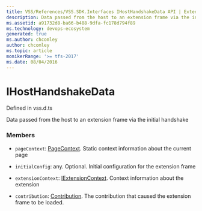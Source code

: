 ```yaml
---
title: VSS/References/VSS.SDK.Interfaces IHostHandshakeData API | Extensions for Azure DevOps Services
description: Data passed from the host to an extension frame via the initial handshake
ms.assetid: a91732d8-ba66-b488-9dfa-fc178d794f89
ms.technology: devops-ecosystem
generated: true
ms.author: chcomley
author: chcomley
ms.topic: article
monikerRange: '>= tfs-2017'
ms.date: 08/04/2016
---
```


# IHostHandshakeData

Defined in vss.d.ts

Data passed from the host to an extension frame via the initial handshake

### Members

- `pageContext`: [PageContext](../../../VSS/References/SDK_Interfaces/PageContext.md). Static context information about the current page

- `initialConfig`: any. Optional. Initial configuration for the extension frame

- `extensionContext`: [IExtensionContext](../../../VSS/References/VSS_SDK_Interfaces/IExtensionContext.md). Context information about the extension

- `contribution`: [Contribution](../../../VSS/References/SDK_Interfaces/Contribution.md). The contribution that caused the extension frame to be loaded.
